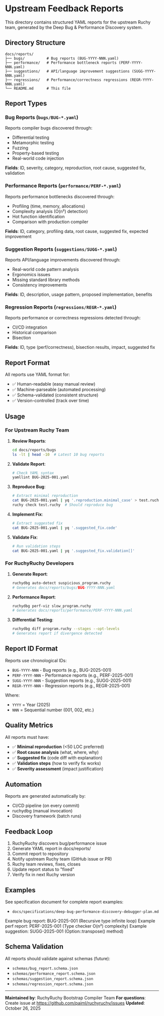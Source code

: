 # Upstream Feedback Reports

This directory contains structured YAML reports for the upstream Ruchy team, generated by the Deep Bug & Performance Discovery system.

## Directory Structure

```
docs/reports/
├── bugs/          # Bug reports (BUG-YYYY-NNN.yaml)
├── performance/   # Performance bottleneck reports (PERF-YYYY-NNN.yaml)
├── suggestions/   # API/language improvement suggestions (SUGG-YYYY-NNN.yaml)
├── regressions/   # Performance/correctness regressions (REGR-YYYY-NNN.yaml)
└── README.md      # This file
```

## Report Types

### Bug Reports (`bugs/BUG-*.yaml`)

Reports compiler bugs discovered through:
- Differential testing
- Metamorphic testing
- Fuzzing
- Property-based testing
- Real-world code injection

**Fields**: ID, severity, category, reproduction, root cause, suggested fix, validation

### Performance Reports (`performance/PERF-*.yaml`)

Reports performance bottlenecks discovered through:
- Profiling (time, memory, allocations)
- Complexity analysis (O(n²) detection)
- Hot function identification
- Comparison with production compiler

**Fields**: ID, category, profiling data, root cause, suggested fix, expected improvement

### Suggestion Reports (`suggestions/SUGG-*.yaml`)

Reports API/language improvements discovered through:
- Real-world code pattern analysis
- Ergonomics issues
- Missing standard library methods
- Consistency improvements

**Fields**: ID, description, usage pattern, proposed implementation, benefits

### Regression Reports (`regressions/REGR-*.yaml`)

Reports performance or correctness regressions detected through:
- CI/CD integration
- Historical comparison
- Bisection

**Fields**: ID, type (perf/correctness), bisection results, impact, suggested fix

## Report Format

All reports use YAML format for:
- ✅ Human-readable (easy manual review)
- ✅ Machine-parseable (automated processing)
- ✅ Schema-validated (consistent structure)
- ✅ Version-controlled (track over time)

## Usage

### For Upstream Ruchy Team

1. **Review Reports**:
   ```bash
   cd docs/reports/bugs
   ls -lt | head -10  # Latest 10 bug reports
   ```

2. **Validate Report**:
   ```bash
   # Check YAML syntax
   yamllint BUG-2025-001.yaml
   ```

3. **Reproduce Bug**:
   ```bash
   # Extract minimal reproduction
   cat BUG-2025-001.yaml | yq '.reproduction.minimal_case' > test.ruchy
   ruchy check test.ruchy  # Should reproduce bug
   ```

4. **Implement Fix**:
   ```bash
   # Extract suggested fix
   cat BUG-2025-001.yaml | yq '.suggested_fix.code'
   ```

5. **Validate Fix**:
   ```bash
   # Run validation steps
   cat BUG-2025-001.yaml | yq '.suggested_fix.validation[]'
   ```

### For RuchyRuchy Developers

1. **Generate Report**:
   ```bash
   ruchydbg auto-detect suspicious_program.ruchy
   # Generates docs/reports/bugs/BUG-YYYY-NNN.yaml
   ```

2. **Performance Report**:
   ```bash
   ruchydbg perf-viz slow_program.ruchy
   # Generates docs/reports/performance/PERF-YYYY-NNN.yaml
   ```

3. **Differential Testing**:
   ```bash
   ruchydbg diff program.ruchy --stages --opt-levels
   # Generates report if divergence detected
   ```

## Report ID Format

Reports use chronological IDs:

- `BUG-YYYY-NNN` - Bug reports (e.g., BUG-2025-001)
- `PERF-YYYY-NNN` - Performance reports (e.g., PERF-2025-001)
- `SUGG-YYYY-NNN` - Suggestion reports (e.g., SUGG-2025-001)
- `REGR-YYYY-NNN` - Regression reports (e.g., REGR-2025-001)

Where:
- `YYYY` = Year (2025)
- `NNN` = Sequential number (001, 002, etc.)

## Quality Metrics

All reports must have:
- ✅ **Minimal reproduction** (<50 LOC preferred)
- ✅ **Root cause analysis** (what, where, why)
- ✅ **Suggested fix** (code diff with explanation)
- ✅ **Validation steps** (how to verify fix works)
- ✅ **Severity assessment** (impact justification)

## Automation

Reports are generated automatically by:
- CI/CD pipeline (on every commit)
- ruchydbg (manual invocation)
- Discovery framework (batch runs)

## Feedback Loop

1. RuchyRuchy discovers bug/performance issue
2. Generate YAML report in docs/reports/
3. Commit report to repository
4. Notify upstream Ruchy team (GitHub issue or PR)
5. Ruchy team reviews, fixes, closes
6. Update report status to "fixed"
7. Verify fix in next Ruchy version

## Examples

See specification document for complete report examples:
- `docs/specifications/deep-bug-performance-discovery-debugger-plan.md`

Example bug report: BUG-2025-001 (Recursive type infinite loop)
Example perf report: PERF-2025-001 (Type checker O(n²) complexity)
Example suggestion: SUGG-2025-001 (Option::transpose() method)

## Schema Validation

All reports should validate against schemas (future):
- `schemas/bug_report.schema.json`
- `schemas/performance_report.schema.json`
- `schemas/suggestion_report.schema.json`
- `schemas/regression_report.schema.json`

---

**Maintained by**: RuchyRuchy Bootstrap Compiler Team
**For questions**: Create issue at https://github.com/paiml/ruchyruchy/issues
**Updated**: October 26, 2025

